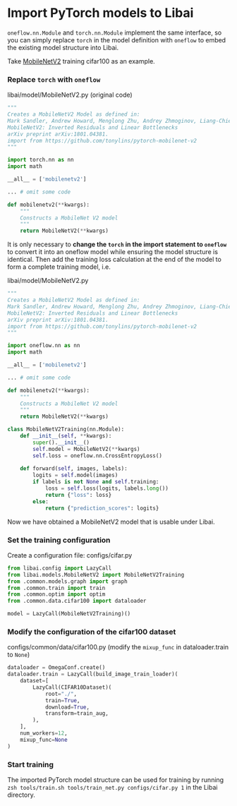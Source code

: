 # Import PyTorch models to Libai

`oneflow.nn.Module` and `torch.nn.Module` implement the same interface, so you can simply replace `torch` in the model definition with `oneflow` to embed the existing model structure into Libai.

Take [MobileNetV2](https://github.com/d-li14/mobilenetv2.pytorch/blob/master/models/imagenet/mobilenetv2.py) training cifar100 as an example.

### Replace `torch` with `oneflow`

libai/model/MobileNetV2.py (original code)

```python
"""
Creates a MobileNetV2 Model as defined in:
Mark Sandler, Andrew Howard, Menglong Zhu, Andrey Zhmoginov, Liang-Chieh Chen. (2018). 
MobileNetV2: Inverted Residuals and Linear Bottlenecks
arXiv preprint arXiv:1801.04381.
import from https://github.com/tonylins/pytorch-mobilenet-v2
"""

import torch.nn as nn
import math

__all__ = ['mobilenetv2']

... # omit some code

def mobilenetv2(**kwargs):
    """
    Constructs a MobileNet V2 model
    """
    return MobileNetV2(**kwargs)
```

It is only necessary to **change the `torch` in the import statement to `oneflow`** to convert it into an oneflow model while ensuring the model structure is identical. Then add the training loss calculation at the end of the model to form a complete training model, i.e.

libai/model/MobileNetV2.py

```python
"""
Creates a MobileNetV2 Model as defined in:
Mark Sandler, Andrew Howard, Menglong Zhu, Andrey Zhmoginov, Liang-Chieh Chen. (2018). 
MobileNetV2: Inverted Residuals and Linear Bottlenecks
arXiv preprint arXiv:1801.04381.
import from https://github.com/tonylins/pytorch-mobilenet-v2
"""

import oneflow.nn as nn
import math

__all__ = ['mobilenetv2']

... # omit some code

def mobilenetv2(**kwargs):
    """
    Constructs a MobileNet V2 model
    """
    return MobileNetV2(**kwargs)

class MobileNetV2Training(nn.Module):
    def __init__(self, **kwargs):
        super().__init__()
        self.model = MobileNetV2(**kwargs)
        self.loss = oneflow.nn.CrossEntropyLoss()
    
    def forward(self, images, labels):
        logits = self.model(images)
        if labels is not None and self.training:
            loss = self.loss(logits, labels.long())
            return {"loss": loss}
        else:
            return {"prediction_scores": logits}
```

Now we have obtained a MobileNetV2 model that is usable under Libai.

### Set the training configuration

Create a configuration file: configs/cifar.py

```python
from libai.config import LazyCall
from libai.models.MobileNetV2 import MobileNetV2Training
from .common.models.graph import graph
from .common.train import train
from .common.optim import optim
from .common.data.cifar100 import dataloader

model = LazyCall(MobileNetV2Training)()
```

### Modify the configuration of the cifar100 dataset
configs/common/data/cifar100.py (modify the `mixup_func` in dataloader.train to `None`)

```python
dataloader = OmegaConf.create()
dataloader.train = LazyCall(build_image_train_loader)(
    dataset=[
        LazyCall(CIFAR10Dataset)(
            root="./",
            train=True,
            download=True,
            transform=train_aug,
        ),
    ],
    num_workers=12,
    mixup_func=None
)
```

### Start training

The imported PyTorch model structure can be used for training by running `zsh tools/train.sh tools/train_net.py configs/cifar.py 1` in the Libai directory.


